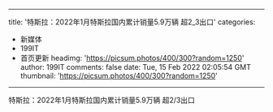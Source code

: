 
---
title: '特斯拉：2022年1月特斯拉国内累计销量5.9万辆 超2_3出口'
categories: 
 - 新媒体
 - 199IT
 - 首页更新
headimg: 'https://picsum.photos/400/300?random=1250'
author: 199IT
comments: false
date: Tue, 15 Feb 2022 02:05:54 GMT
thumbnail: 'https://picsum.photos/400/300?random=1250'
---

<div>   
特斯拉：2022年1月特斯拉国内累计销量5.9万辆 超2/3出口  
</div>
            